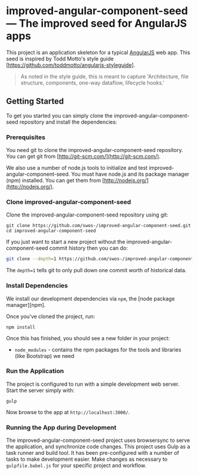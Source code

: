 # improved-angular-component-seed — The improved seed for AngularJS apps
This project is an application skeleton for a typical [AngularJS](http://angularjs.org/) web app.  This seed is inspired by Todd Motto's style guide [https://github.com/toddmotto/angularjs-styleguide].

> As noted in the style guide, this is meant to capture 'Architecture, file structure, components, one-way dataflow, lifecycle hooks.'

## Getting Started

To get you started you can simply clone the improved-angular-component-seed repository and install the dependencies:

### Prerequisites

You need git to clone the improved-angular-component-seed repository. You can get git from
[http://git-scm.com/](http://git-scm.com/).

We also use a number of node.js tools to initialize and test improved-angular-component-seed. You must have node.js and
its package manager (npm) installed.  You can get them from [http://nodejs.org/](http://nodejs.org/).

### Clone improved-angular-component-seed

Clone the improved-angular-component-seed repository using git:

```
git clone https://github.com/swos-/improved-angular-component-seed.git
cd improved-angular-component-seed
```

If you just want to start a new project without the improved-angular-component-seed commit history then you can do:

```bash
git clone --depth=1 https://github.com/swos-/improved-angular-component-seed.git <your-project-name>
```

The `depth=1` tells git to only pull down one commit worth of historical data.

### Install Dependencies
We install our development dependencies via `npm`, the [node package manager][npm].

Once you've cloned the project, run:
```
npm install
```
Once this has finished, you should see a new folder in your project:
* `node_modules` - contains the npm packages for the tools and libraries (like Bootstrap) we need

### Run the Application
The project is configured to run with a simple development web server.  Start the server simply with:
```
gulp
```

Now browse to the app at `http://localhost:3000/`.

### Running the App during Development
The improved-angular-component-seed project uses browsersync to serve the application, and synchronize code changes.  This project uses Gulp as a task runner and build tool.  It has been pre-configured with a number of tasks to make development easier.  Make changes as necessary to ```gulpfile.babel.js``` for your specific project and workflow.
